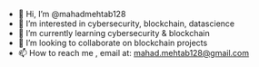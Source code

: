 - 👋 Hi, I’m @mahadmehtab128
- 👀 I’m interested in cybersecurity, blockchain, datascience
- 🌱 I’m currently learning cybersecurity & blockchain
- 💞️ I’m looking to collaborate on blockchain projects
- 📫 How to reach me , email at: mahad.mehtab128@gmail.com

<!---
mahadmehtab128/mahadmehtab128 is a ✨ special ✨ repository because its `README.md` (this file) appears on your GitHub profile.
You can click the Preview link to take a look at your changes.
--->

